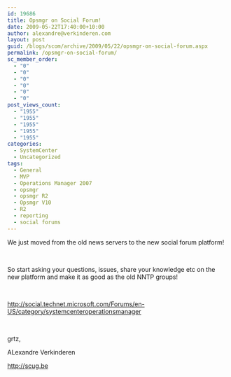 ```yaml
---
id: 19686
title: Opsmgr on Social Forum!
date: 2009-05-22T17:40:00+10:00
author: alexandre@verkinderen.com
layout: post
guid: /blogs/scom/archive/2009/05/22/opsmgr-on-social-forum.aspx
permalink: /opsmgr-on-social-forum/
sc_member_order:
  - "0"
  - "0"
  - "0"
  - "0"
  - "0"
  - "0"
post_views_count:
  - "1955"
  - "1955"
  - "1955"
  - "1955"
  - "1955"
categories:
  - SystemCenter
  - Uncategorized
tags:
  - General
  - MVP
  - Operations Manager 2007
  - opsmgr
  - opsmgr R2
  - Opsmgr V10
  - R2
  - reporting
  - social forums
---
```

We just moved from the old news servers to the new social forum platform!

&nbsp;

So start asking your questions, issues, share your knowledge etc on the new platform and make it as good as the old NNTP groups!

&nbsp;

<a target="_blank" href="http://social.technet.microsoft.com/Forums/en-US/category/systemcenteroperationsmanager">http://social.technet.microsoft.com/Forums/en-US/category/systemcenteroperationsmanager</a>

&nbsp;

grtz,

ALexandre Verkinderen

http://scug.be

&nbsp;